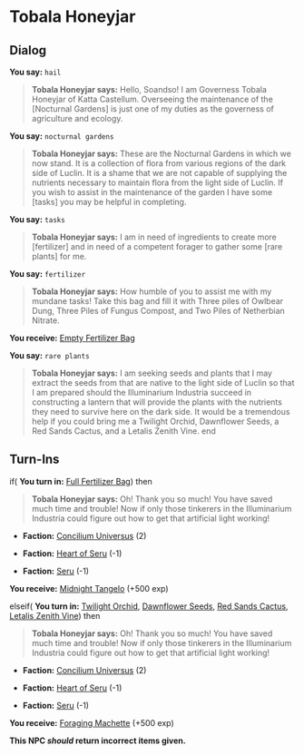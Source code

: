 # Tobala Honeyjar


## Dialog

**You say:** `hail`



>**Tobala Honeyjar says:** Hello, Soandso! I am Governess Tobala Honeyjar of Katta Castellum. Overseeing the maintenance of the [Nocturnal Gardens] is just one of my duties as the governess of agriculture and ecology.

**You say:** `nocturnal gardens`



>**Tobala Honeyjar says:** These are the Nocturnal Gardens in which we now stand. It is a collection of flora from various regions of the dark side of Luclin. It is a shame that we are not capable of supplying the nutrients necessary to maintain flora from the light side of Luclin. If you wish to assist in the maintenance of the garden I have some [tasks] you may be helpful in completing.

**You say:** `tasks`



>**Tobala Honeyjar says:** I am in need of ingredients to create more [fertilizer] and in need of a competent forager to gather some [rare plants] for me.

**You say:** `fertilizer`



>**Tobala Honeyjar says:** How humble of you to assist me with my mundane tasks! Take this bag and fill it with Three piles of Owlbear Dung, Three Piles of Fungus Compost, and Two Piles of Netherbian Nitrate.


 **You receive:**  [Empty Fertilizer Bag](/item/17870) 

**You say:** `rare plants`



>**Tobala Honeyjar says:** I am seeking seeds and plants that I may extract the seeds from that are native to the light side of Luclin so that I am prepared should the Illuminarium Industria succeed in constructing a lantern that will provide the plants with the nutrients they need to survive here on the dark side. It would be a tremendous help if you could bring me a Twilight Orchid, Dawnflower Seeds, a Red Sands Cactus, and a Letalis Zenith Vine.
end

## Turn-Ins





if( **You turn in:** [Full Fertilizer Bag](/item/31779)) then


>**Tobala Honeyjar says:** Oh! Thank you so much! You have saved much time and trouble! Now if only those tinkerers in the Illuminarium Industria could figure out how to get that artificial light working!


* __Faction:__ [Concilium Universus](/faction/1561) (2)


* __Faction:__ [Heart of Seru](/faction/1486) (-1)


* __Faction:__ [Seru](/faction/1483) (-1)


 **You receive:**  [Midnight Tangelo](/item/12809) (+500 exp)

elseif( **You turn in:** [Twilight Orchid](/item/14936), [Dawnflower Seeds](/item/14931), [Red Sands Cactus](/item/14952), [Letalis Zenith Vine](/item/14953)) then


>**Tobala Honeyjar says:** Oh! Thank you so much! You have saved much time and trouble! Now if only those tinkerers in the Illuminarium Industria could figure out how to get that artificial light working!


* __Faction:__ [Concilium Universus](/faction/1561) (2)


* __Faction:__ [Heart of Seru](/faction/1486) (-1)


* __Faction:__ [Seru](/faction/1483) (-1)


 **You receive:**  [Foraging Machette](/item/10695) (+500 exp)

**This NPC *should* return incorrect items given.**
